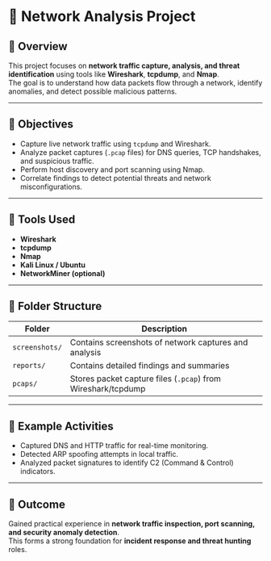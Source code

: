 # 🧠 Network Analysis Project

## 📘 Overview
This project focuses on **network traffic capture, analysis, and threat identification** using tools like **Wireshark**, **tcpdump**, and **Nmap**.  
The goal is to understand how data packets flow through a network, identify anomalies, and detect possible malicious patterns.

---

## 🧩 Objectives
- Capture live network traffic using `tcpdump` and Wireshark.  
- Analyze packet captures (`.pcap` files) for DNS queries, TCP handshakes, and suspicious traffic.  
- Perform host discovery and port scanning using Nmap.  
- Correlate findings to detect potential threats and network misconfigurations.

---

## 🧰 Tools Used
- **Wireshark**
- **tcpdump**
- **Nmap**
- **Kali Linux / Ubuntu**
- **NetworkMiner (optional)**

---

## 📁 Folder Structure
| Folder | Description |
|--------|-------------|
| `screenshots/` | Contains screenshots of network captures and analysis |
| `reports/` | Contains detailed findings and summaries |
| `pcaps/` | Stores packet capture files (`.pcap`) from Wireshark/tcpdump |

---

## 🧾 Example Activities
- Captured DNS and HTTP traffic for real-time monitoring.  
- Detected ARP spoofing attempts in local traffic.  
- Analyzed packet signatures to identify C2 (Command & Control) indicators.  

---

## 🏁 Outcome
Gained practical experience in **network traffic inspection, port scanning, and security anomaly detection**.  
This forms a strong foundation for **incident response and threat hunting** roles.
